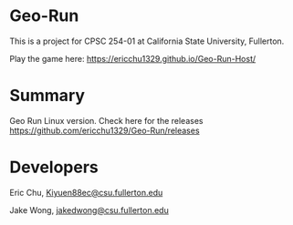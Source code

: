 # Geo-Run

This is a project for CPSC 254-01 at California State University, Fullerton. 

Play the game here: https://ericchu1329.github.io/Geo-Run-Host/

<h1>Summary</h1>

Geo Run Linux version. Check here for the releases https://github.com/ericchu1329/Geo-Run/releases

<h1>Developers</h1>

Eric Chu, Kiyuen88ec@csu.fullerton.edu

Jake Wong, jakedwong@csu.fullerton.edu

